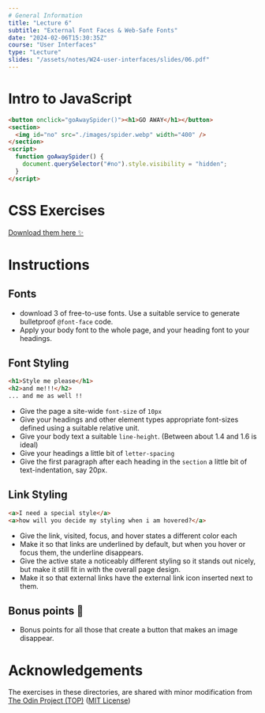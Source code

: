 ```yaml
---
# General Information
title: "Lecture 6"
subtitle: "External Font Faces & Web-Safe Fonts"
date: "2024-02-06T15:30:35Z"
course: "User Interfaces"
type: "Lecture"
slides: "/assets/notes/W24-user-interfaces/slides/06.pdf"
---
```


# Intro to JavaScript

```html
<button onclick="goAwaySpider()"><h1>GO AWAY</h1></button>
<section>
  <img id="no" src="./images/spider.webp" width="400" />
</section>
<script>
  function goAwaySpider() {
    document.querySelector("#no").style.visibility = "hidden";
  }
</script>
```

# CSS Exercises

[Download them here ✨](/assets/notes/W24-user-interfaces/exercises/week04-styling-text-exercises.zip)

# Instructions

## Fonts

- download 3 of free-to-use fonts. Use a suitable service to generate bulletproof `@font-face` code.
- Apply your body font to the whole page, and your heading font to your headings.

## Font Styling

```html
<h1>Style me please</h1>
<h2>and me!!!</h2>
... and me as well !!
```

- Give the page a site-wide `font-size` of `10px`
- Give your headings and other element types appropriate font-sizes defined using a suitable relative unit.
- Give your body text a suitable `line-height`. (Between about 1.4 and 1.6 is ideal)
- Give your headings a little bit of `letter-spacing`
- Give the first paragraph after each heading in the `section` a little bit of text-indentation, say 20px.

## Link Styling

```html
<a>I need a special style</a>
<a>how will you decide my styling when i am hovered?</a>
```

- Give the link, visited, focus, and hover states a different color each
- Make it so that links are underlined by default, but when you hover or focus them, the underline disappears.
- Give the active state a noticeably different styling so it stands out nicely, but make it still fit in with the overall page design.
- Make it so that external links have the external link icon inserted next to them.

## Bonus points 👀

- Bonus points for all those that create a button that makes an image disappear.

# Acknowledgements

The exercises in these directories, are shared with minor modification from [The Odin Project (TOP)](https://github.com/TheOdinProject/css-exercises) ([MIT License](https://github.com/TheOdinProject/css-exercises/blob/main/LICENSE))
